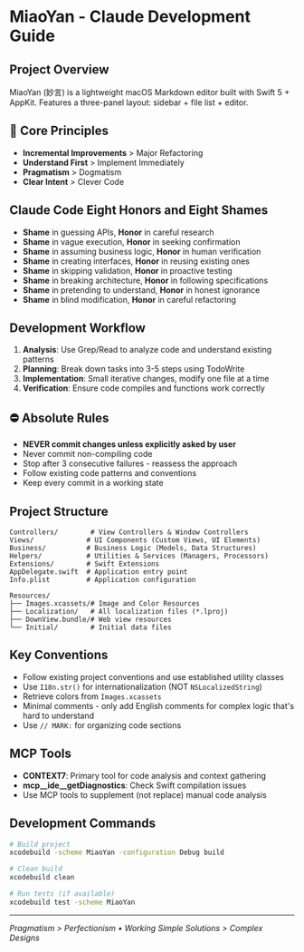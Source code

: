 # MiaoYan - Claude Development Guide

## Project Overview

MiaoYan (妙言) is a lightweight macOS Markdown editor built with Swift 5 + AppKit. Features a three-panel layout: sidebar + file list + editor.

## 🎯 Core Principles

- **Incremental Improvements** > Major Refactoring
- **Understand First** > Implement Immediately  
- **Pragmatism** > Dogmatism
- **Clear Intent** > Clever Code

## Claude Code Eight Honors and Eight Shames

- **Shame** in guessing APIs, **Honor** in careful research
- **Shame** in vague execution, **Honor** in seeking confirmation  
- **Shame** in assuming business logic, **Honor** in human verification
- **Shame** in creating interfaces, **Honor** in reusing existing ones
- **Shame** in skipping validation, **Honor** in proactive testing
- **Shame** in breaking architecture, **Honor** in following specifications
- **Shame** in pretending to understand, **Honor** in honest ignorance
- **Shame** in blind modification, **Honor** in careful refactoring

## Development Workflow

1. **Analysis**: Use Grep/Read to analyze code and understand existing patterns
2. **Planning**: Break down tasks into 3-5 steps using TodoWrite
3. **Implementation**: Small iterative changes, modify one file at a time
4. **Verification**: Ensure code compiles and functions work correctly

## ⛔ Absolute Rules

- **NEVER commit changes unless explicitly asked by user**
- Never commit non-compiling code
- Stop after 3 consecutive failures - reassess the approach
- Follow existing code patterns and conventions
- Keep every commit in a working state

## Project Structure

```text
Controllers/        # View Controllers & Window Controllers
Views/             # UI Components (Custom Views, UI Elements)  
Business/          # Business Logic (Models, Data Structures)
Helpers/           # Utilities & Services (Managers, Processors)
Extensions/        # Swift Extensions
AppDelegate.swift  # Application entry point
Info.plist         # Application configuration

Resources/
├── Images.xcassets/# Image and Color Resources
├── Localization/   # All localization files (*.lproj)
├── DownView.bundle/# Web view resources
└── Initial/        # Initial data files
```

## Key Conventions

- Follow existing project conventions and use established utility classes
- Use `I18n.str()` for internationalization (NOT `NSLocalizedString`)
- Retrieve colors from `Images.xcassets`
- Minimal comments - only add English comments for complex logic that's hard to understand
- Use `// MARK:` for organizing code sections

## MCP Tools

- **CONTEXT7**: Primary tool for code analysis and context gathering
- **mcp__ide__getDiagnostics**: Check Swift compilation issues
- Use MCP tools to supplement (not replace) manual code analysis

## Development Commands

```bash
# Build project
xcodebuild -scheme MiaoYan -configuration Debug build

# Clean build
xcodebuild clean

# Run tests (if available)
xcodebuild test -scheme MiaoYan
```

---
*Pragmatism > Perfectionism • Working Simple Solutions > Complex Designs*